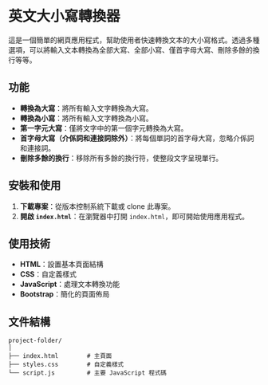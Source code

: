 # 英文大小寫轉換器

這是一個簡單的網頁應用程式，幫助使用者快速轉換文本的大小寫格式。透過多種選項，可以將輸入文本轉換為全部大寫、全部小寫、僅首字母大寫、刪除多餘的換行等等。

## 功能

- **轉換為大寫**：將所有輸入文字轉換為大寫。
- **轉換為小寫**：將所有輸入文字轉換為小寫。
- **第一字元大寫**：僅將文字中的第一個字元轉換為大寫。
- **首字母大寫（介係詞和連接詞除外）**：將每個單詞的首字母大寫，忽略介係詞和連接詞。
- **刪除多餘的換行**：移除所有多餘的換行符，使整段文字呈現單行。

## 安裝和使用

1. **下載專案**：從版本控制系統下載或 clone 此專案。
2. **開啟 `index.html`**：在瀏覽器中打開 `index.html`，即可開始使用應用程式。

## 使用技術

- **HTML**：設置基本頁面結構
- **CSS**：自定義樣式
- **JavaScript**：處理文本轉換功能
- **Bootstrap**：簡化的頁面佈局

## 文件結構

```plaintext
project-folder/
│
├── index.html        # 主頁面
├── styles.css        # 自定義樣式
└── script.js         # 主要 JavaScript 程式碼
```
